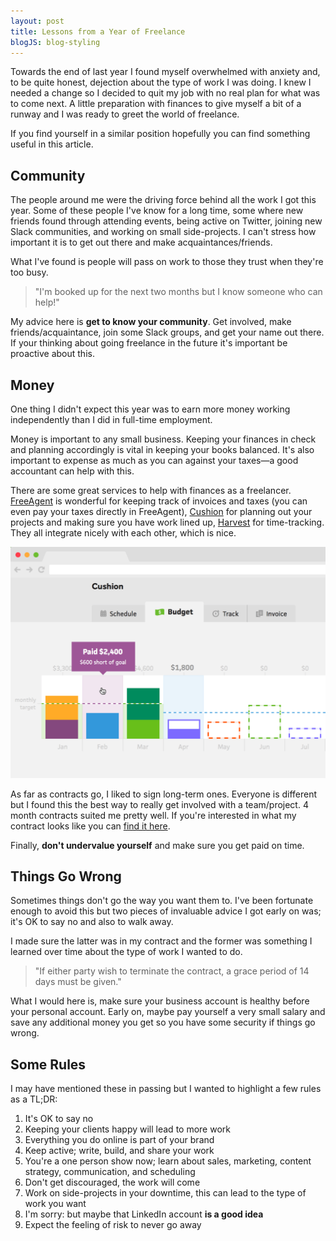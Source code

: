 ```yaml
---
layout: post
title: Lessons from a Year of Freelance
blogJS: blog-styling
---
```


Towards the end of last year I found myself overwhelmed with anxiety and, to be quite honest, dejection about the type of work I was doing. I knew I needed a change so I decided to quit my job with no real plan for what was to come next. A little preparation with finances to give myself a bit of a runway and I was ready to greet the world of freelance.

If you find yourself in a similar position hopefully you can find something useful in this article.

## Community

The people around me were the driving force behind all the work I got this year. Some of these people I've know for a long time, some where new friends found through attending events, being active on Twitter, joining new Slack communities, and working on small side-projects. I can't stress how important it is to get out there and make acquaintances/friends.

What I've found is people will pass on work to those they trust when they're too busy.

> "I'm booked up for the next two months but I know someone who can help!"

My advice here is **get to know your community**. Get involved, make friends/acquaintance, join some Slack groups, and get your name out there. If your thinking about going freelance in the future it's important be proactive about this.

## Money

One thing I didn't expect this year was to earn more money working independently than I did in full-time employment.

Money is important to any small business. Keeping your finances in check and planning accordingly is vital in keeping your books  balanced. It's also important to expense as much as you can against your taxes—a good accountant can help with this.

There are some great services to help with finances as a freelancer. [FreeAgent](http://fre.ag/46dvp0jl) is wonderful for keeping track of invoices and taxes (you can even pay your taxes directly in FreeAgent), [Cushion](https://cushionapp.com/) for planning out your projects and making sure you have work lined up, [Harvest](https://www.getharvest.com/) for time-tracking. They all integrate nicely with each other, which is nice.

![Cushion](/uploads/freelance/cushionapp.png)

As far as contracts go, I liked to sign long-term ones. Everyone is different but I found this the best way to really get involved with a team/project. 4 month contracts suited me pretty well. If you're interested in what my contract looks like you can [find it here](/uploads/contract).

Finally, **don't undervalue yourself** and make sure you get paid on time.

## Things Go Wrong

Sometimes things don't go the way you want them to. I've been fortunate enough to avoid this but two pieces of invaluable advice I got early on was; it's OK to say no and also to walk away.

I made sure the latter was in my contract and the former was something I learned over time about the type of work I wanted to do.

> "If either party wish to terminate the contract, a grace period of 14 days must be given."

What I would here is, make sure your business account is healthy before your personal account. Early on, maybe pay yourself a very small salary and save any additional money you get so you have some security if things go wrong.

## Some Rules

I may have mentioned these in passing but I wanted to highlight a few rules as a TL;DR:

1. It's OK to say no
2. Keeping your clients happy will lead to more work
3. Everything you do online is part of your brand
4. Keep active; write, build, and share your work
5. You're a one person show now; learn about sales, marketing, content strategy, communication, and scheduling
6. Don't get discouraged, the work will come
7. Work on side-projects in your downtime, this can lead to the type of work you want 
8. I'm sorry: but maybe that LinkedIn account **is a good idea**
9. Expect the feeling of risk to never go away